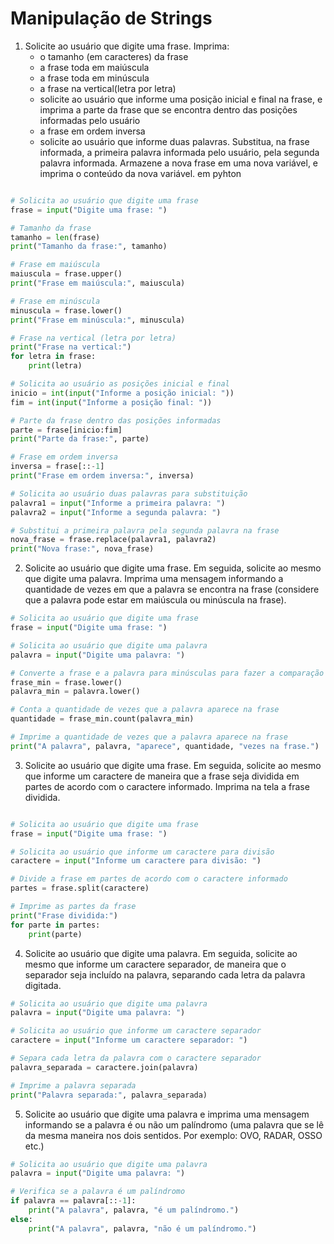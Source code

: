 # Manipulação de Strings

1. Solicite ao usuário que digite uma frase. Imprima:
	- o tamanho (em caracteres) da frase
	- a frase toda em maiúscula
	- a frase toda em minúscula
	- a frase na vertical(letra por letra)
	- solicite ao usuário que informe uma posição inicial e final na frase, e imprima a parte da frase que se encontra dentro das posições informadas pelo usuário
	- a frase em ordem inversa
	- solicite ao usuário que informe duas palavras. Substitua, na frase informada, a primeira palavra informada pelo usuário, pela segunda palavra informada. Armazene a nova frase em uma nova variável, e imprima o conteúdo da nova variável.
em pyhton
```python

# Solicita ao usuário que digite uma frase
frase = input("Digite uma frase: ")

# Tamanho da frase
tamanho = len(frase)
print("Tamanho da frase:", tamanho)

# Frase em maiúscula
maiuscula = frase.upper()
print("Frase em maiúscula:", maiuscula)

# Frase em minúscula
minuscula = frase.lower()
print("Frase em minúscula:", minuscula)

# Frase na vertical (letra por letra)
print("Frase na vertical:")
for letra in frase:
    print(letra)

# Solicita ao usuário as posições inicial e final
inicio = int(input("Informe a posição inicial: "))
fim = int(input("Informe a posição final: "))

# Parte da frase dentro das posições informadas
parte = frase[inicio:fim]
print("Parte da frase:", parte)

# Frase em ordem inversa
inversa = frase[::-1]
print("Frase em ordem inversa:", inversa)

# Solicita ao usuário duas palavras para substituição
palavra1 = input("Informe a primeira palavra: ")
palavra2 = input("Informe a segunda palavra: ")

# Substitui a primeira palavra pela segunda palavra na frase
nova_frase = frase.replace(palavra1, palavra2)
print("Nova frase:", nova_frase)
```
2. Solicite ao usuário que digite uma frase. Em seguida, solicite ao mesmo que digite uma palavra. Imprima uma mensagem informando a quantidade de vezes em que a palavra se encontra na frase (considere que a palavra pode estar em maiúscula ou minúscula na frase).

```python
# Solicita ao usuário que digite uma frase
frase = input("Digite uma frase: ")

# Solicita ao usuário que digite uma palavra
palavra = input("Digite uma palavra: ")

# Converte a frase e a palavra para minúsculas para fazer a comparação
frase_min = frase.lower()
palavra_min = palavra.lower()

# Conta a quantidade de vezes que a palavra aparece na frase
quantidade = frase_min.count(palavra_min)

# Imprime a quantidade de vezes que a palavra aparece na frase
print("A palavra", palavra, "aparece", quantidade, "vezes na frase.")
```
3. Solicite ao usuário que digite uma frase. Em seguida, solicite ao mesmo que informe um caractere de maneira que a frase seja dividida em partes de acordo com o caractere informado. Imprima na tela a frase dividida.
```python

# Solicita ao usuário que digite uma frase
frase = input("Digite uma frase: ")

# Solicita ao usuário que informe um caractere para divisão
caractere = input("Informe um caractere para divisão: ")

# Divide a frase em partes de acordo com o caractere informado
partes = frase.split(caractere)

# Imprime as partes da frase
print("Frase dividida:")
for parte in partes:
    print(parte)
```
4. Solicite ao usuário que digite uma palavra. Em seguida, solicite ao mesmo que informe um caractere separador, de maneira que o separador seja incluído na palavra, separando cada letra da palavra digitada.
```python
# Solicita ao usuário que digite uma palavra
palavra = input("Digite uma palavra: ")

# Solicita ao usuário que informe um caractere separador
caractere = input("Informe um caractere separador: ")

# Separa cada letra da palavra com o caractere separador
palavra_separada = caractere.join(palavra)

# Imprime a palavra separada
print("Palavra separada:", palavra_separada)
```
5. Solicite ao usuário que digite uma palavra e imprima uma mensagem informando se a palavra é ou não um palíndromo (uma palavra que se lê da mesma maneira nos dois sentidos. Por exemplo: OVO, RADAR, OSSO etc.)
```python
# Solicita ao usuário que digite uma palavra
palavra = input("Digite uma palavra: ")

# Verifica se a palavra é um palíndromo
if palavra == palavra[::-1]:
    print("A palavra", palavra, "é um palíndromo.")
else:
    print("A palavra", palavra, "não é um palíndromo.")
```
